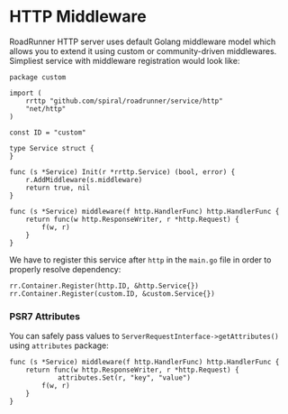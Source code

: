 # HTTP Middleware
RoadRunner HTTP server uses default Golang middleware model which allows you to extend it using custom or community-driven middlewares. Simpliest service with middleware registration would look like:

```golang
package custom

import (
	rrttp "github.com/spiral/roadrunner/service/http"
	"net/http"
)

const ID = "custom"

type Service struct {
}

func (s *Service) Init(r *rrttp.Service) (bool, error) {
	r.AddMiddleware(s.middleware)
	return true, nil
}

func (s *Service) middleware(f http.HandlerFunc) http.HandlerFunc {
	return func(w http.ResponseWriter, r *http.Request) {
	    f(w, r)
	}
}
```

We have to register this service after `http` in the `main.go` file in order to properly resolve dependency:

```golang
rr.Container.Register(http.ID, &http.Service{})
rr.Container.Register(custom.ID, &custom.Service{})
```

### PSR7 Attributes
You can safely pass values to `ServerRequestInterface->getAttributes()` using `attributes` package:

```golang
func (s *Service) middleware(f http.HandlerFunc) http.HandlerFunc {
	return func(w http.ResponseWriter, r *http.Request) {
            attributes.Set(r, "key", "value")
	    f(w, r)
	}
}
```
